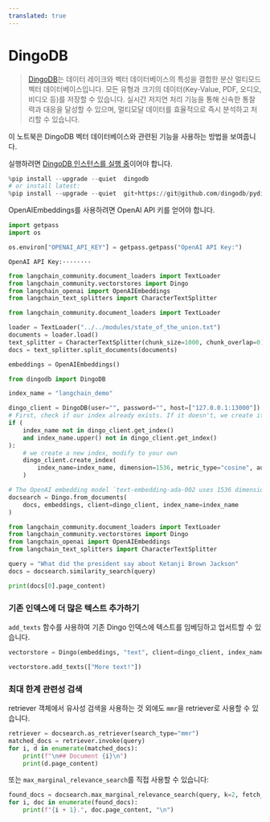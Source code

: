 ```yaml
---
translated: true
---
```


# DingoDB

>[DingoDB](https://dingodb.readthedocs.io/en/latest/)는 데이터 레이크와 벡터 데이터베이스의 특성을 결합한 분산 멀티모드 벡터 데이터베이스입니다. 모든 유형과 크기의 데이터(Key-Value, PDF, 오디오, 비디오 등)를 저장할 수 있습니다. 실시간 저지연 처리 기능을 통해 신속한 통찰력과 대응을 달성할 수 있으며, 멀티모달 데이터를 효율적으로 즉시 분석하고 처리할 수 있습니다.

이 노트북은 DingoDB 벡터 데이터베이스와 관련된 기능을 사용하는 방법을 보여줍니다.

실행하려면 [DingoDB 인스턴스를 실행 중](https://github.com/dingodb/dingo-deploy/blob/main/README.md)이어야 합니다.

```python
%pip install --upgrade --quiet  dingodb
# or install latest:
%pip install --upgrade --quiet  git+https://git@github.com/dingodb/pydingo.git
```

OpenAIEmbeddings를 사용하려면 OpenAI API 키를 얻어야 합니다.

```python
import getpass
import os

os.environ["OPENAI_API_KEY"] = getpass.getpass("OpenAI API Key:")
```

```output
OpenAI API Key:········
```

```python
from langchain_community.document_loaders import TextLoader
from langchain_community.vectorstores import Dingo
from langchain_openai import OpenAIEmbeddings
from langchain_text_splitters import CharacterTextSplitter
```

```python
from langchain_community.document_loaders import TextLoader

loader = TextLoader("../../modules/state_of_the_union.txt")
documents = loader.load()
text_splitter = CharacterTextSplitter(chunk_size=1000, chunk_overlap=0)
docs = text_splitter.split_documents(documents)

embeddings = OpenAIEmbeddings()
```

```python
from dingodb import DingoDB

index_name = "langchain_demo"

dingo_client = DingoDB(user="", password="", host=["127.0.0.1:13000"])
# First, check if our index already exists. If it doesn't, we create it
if (
    index_name not in dingo_client.get_index()
    and index_name.upper() not in dingo_client.get_index()
):
    # we create a new index, modify to your own
    dingo_client.create_index(
        index_name=index_name, dimension=1536, metric_type="cosine", auto_id=False
    )

# The OpenAI embedding model `text-embedding-ada-002 uses 1536 dimensions`
docsearch = Dingo.from_documents(
    docs, embeddings, client=dingo_client, index_name=index_name
)
```

```python
from langchain_community.document_loaders import TextLoader
from langchain_community.vectorstores import Dingo
from langchain_openai import OpenAIEmbeddings
from langchain_text_splitters import CharacterTextSplitter
```

```python
query = "What did the president say about Ketanji Brown Jackson"
docs = docsearch.similarity_search(query)
```

```python
print(docs[0].page_content)
```

### 기존 인덱스에 더 많은 텍스트 추가하기

`add_texts` 함수를 사용하여 기존 Dingo 인덱스에 텍스트를 임베딩하고 업서트할 수 있습니다.

```python
vectorstore = Dingo(embeddings, "text", client=dingo_client, index_name=index_name)

vectorstore.add_texts(["More text!"])
```

### 최대 한계 관련성 검색

retriever 객체에서 유사성 검색을 사용하는 것 외에도 `mmr`을 retriever로 사용할 수 있습니다.

```python
retriever = docsearch.as_retriever(search_type="mmr")
matched_docs = retriever.invoke(query)
for i, d in enumerate(matched_docs):
    print(f"\n## Document {i}\n")
    print(d.page_content)
```

또는 `max_marginal_relevance_search`를 직접 사용할 수 있습니다:

```python
found_docs = docsearch.max_marginal_relevance_search(query, k=2, fetch_k=10)
for i, doc in enumerate(found_docs):
    print(f"{i + 1}.", doc.page_content, "\n")
```
